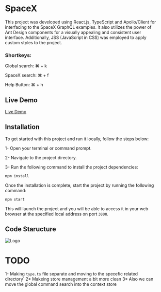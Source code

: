 # SpaceX

This project was developed using React.js, TypeScript and Apollo/Client for interfacing to the SpaceX GraphQL examples. It also utilizes the power of Ant Design components for a visually appealing and consistent user interface. Additionally, JSS (JavaScript in CSS) was employed to apply custom styles to the project.

### Shortkeys:

Global search: ⌘ + k

SpaceX search: ⌘ + f

Help Button: ⌘ + h

## Live Demo

[Live Demo](https://horizon.vercel.app/)

## Installation

To get started with this project and run it locally, follow the steps below:

1- Open your terminal or command prompt.

2- Navigate to the project directory.

3- Run the following command to install the project dependencies:

```bash
npm install
```

Once the installation is complete, start the project by running the following command:

```bash
npm start
```

This will launch the project and you will be able to access it in your web browser at the specified local address on port `3000`.

## Code Staructure

![Logo](https://i.ibb.co/CPhF94D/Screenshot-2023-06-02-at-11-43-14-AM.png)

# TODO

1- Making `type.ts` file separate and moving to the specefic related directory`
2* Makeing store management a bit more clean
3* Also we can move the global command search into the context store
